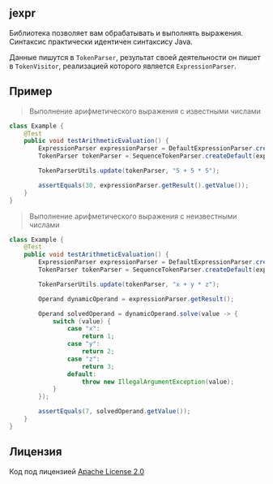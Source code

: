 ## jexpr

Библиотека позволяет вам обрабатывать и выполнять выражения. Синтаксис практически
идентичен синтаксису Java.

Данные пишутся в `TokenParser`, результат своей деятельности он пишет
в `TokenVisitor`, реализацией которого является `ExpressionParser`.

## Пример

> Выполнение арифметического выражения с известными числами

```java
class Example {
    @Test
    public void testArithmeticEvaluation() {
        ExpressionParser expressionParser = DefaultExpressionParser.create();
        TokenParser tokenParser = SequenceTokenParser.createDefault(expressionParser);

        TokenParserUtils.update(tokenParser, "5 + 5 * 5");

        assertEquals(30, expressionParser.getResult().getValue());
    }
}
```

> Выполнение арифметического выражения с неизвестными числами

```java
class Example {
    @Test
    public void testArithmeticEvaluation() {
        ExpressionParser expressionParser = DefaultExpressionParser.create();
        TokenParser tokenParser = SequenceTokenParser.createDefault(expressionParser);

        TokenParserUtils.update(tokenParser, "x + y * z");

        Operand dynamicOperand = expressionParser.getResult();

        Operand solvedOperand = dynamicOperand.solve(value -> {
            switch (value) {
                case "x":
                    return 1;
                case "y":
                    return 2;
                case "z":
                    return 3;
                default:
                    throw new IllegalArgumentException(value);
            }
        });

        assertEquals(7, solvedOperand.getValue());
    }
}
```

## Лицензия

Код под лицензией [Apache License 2.0](LICENSE)
